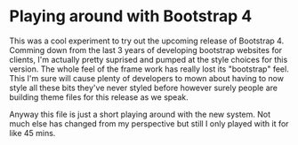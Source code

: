 Playing around with Bootstrap 4
===============================

This was a cool experiment to try out the upcoming release of Bootstrap 4. Comming down from the last 3 years of developing bootstrap websites for clients, I'm actually pretty suprised and pumped at the style choices for this version. The whole feel of the frame work has really lost its "bootstrap" feel. This I'm sure will cause plenty of developers to mown about having to now style all these bits they've never styled before however surely people are building theme files for this release as we speak. 

Anyway this file is just a short playing around with the new system. Not much else has changed from my perspective but still I only played with it for like 45 mins. 